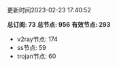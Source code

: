 更新时间2023-02-23 17:40:52

**总订阅: 73**
**总节点: 956**
**有效节点: 293**
- v2ray节点: 174
- ss节点: 59
- trojan节点: 60
